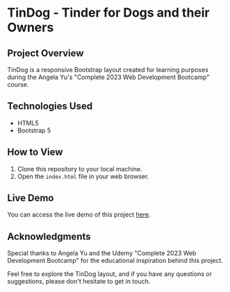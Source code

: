# TinDog - Tinder for Dogs and their Owners

## Project Overview
TinDog is a responsive Bootstrap layout created for learning purposes during the Angela Yu's "Complete 2023 Web Development Bootcamp" course.

## Technologies Used
- HTML5
- Bootstrap 5

## How to View
1. Clone this repository to your local machine.
2. Open the `index.html` file in your web browser.

## Live Demo

You can access the live demo of this project [here](https://anidev2.github.io/TinDog/).

## Acknowledgments
Special thanks to Angela Yu and the Udemy "Complete 2023 Web Development Bootcamp" for the educational inspiration behind this project.

Feel free to explore the TinDog layout, and if you have any questions or suggestions, please don't hesitate to get in touch.
